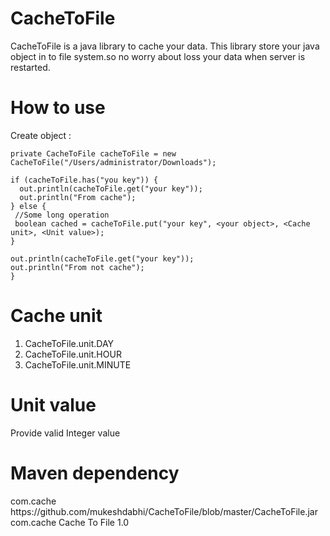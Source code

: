 # CacheToFile
CacheToFile is a java library to cache your data.
This library store your java object in to file system.so no worry about loss your data when server is restarted.  
# How to use
Create object :

    private CacheToFile cacheToFile = new CacheToFile("/Users/administrator/Downloads");
    
    if (cacheToFile.has("you key")) {
      out.println(cacheToFile.get("your key"));
      out.println("From cache");
    } else {
     //Some long operation 
     boolean cached = cacheToFile.put("your key", <your object>, <Cache unit>, <Unit value>);
    }
     
    out.println(cacheToFile.get("your key"));
    out.println("From not cache");
    }
# Cache unit
 1. CacheToFile.unit.DAY
 2. CacheToFile.unit.HOUR
 3. CacheToFile.unit.MINUTE
 
 # Unit value
 Provide valid Integer value

# Maven dependency
<repository>
    <id>com.cache</id>
    <url>https://github.com/mukeshdabhi/CacheToFile/blob/master/CacheToFile.jar</url>
</repository>
<dependency>
    <groupId>com.cache</groupId>
    <artifactId>Cache To File</artifactId>
    <version>1.0</version>
</dependency>
